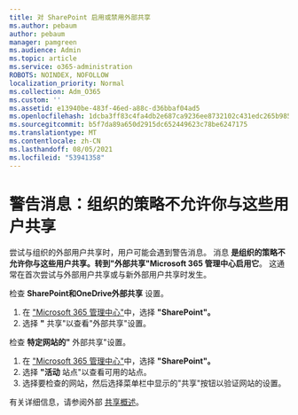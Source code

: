 ```yaml
---
title: 对 SharePoint 启用或禁用外部共享
ms.author: pebaum
author: pebaum
manager: pamgreen
ms.audience: Admin
ms.topic: article
ms.service: o365-administration
ROBOTS: NOINDEX, NOFOLLOW
localization_priority: Normal
ms.collection: Adm_O365
ms.custom: ''
ms.assetid: e13940be-483f-46ed-a88c-d36bbaf04ad5
ms.openlocfilehash: 1dcba3ff83c4fa4db2e687ca9236ee8732102c431edc265b9856c94c126708d9
ms.sourcegitcommit: b5f7da89a650d2915dc652449623c78be6247175
ms.translationtype: MT
ms.contentlocale: zh-CN
ms.lasthandoff: 08/05/2021
ms.locfileid: "53941358"
---
```

# <a name="warning-message-your-organizations-policies-dont-allow-you-to-share-with-these-users"></a>警告消息：组织的策略不允许你与这些用户共享

尝试与组织的外部用户共享时，用户可能会遇到警告消息。 消息 **是组织的策略不允许你与这些用户共享。转到"外部共享"Microsoft 365 管理中心启用它**。 这通常在首次尝试与外部用户共享或与新外部用户共享时发生。

检查 **SharePoint和OneDrive外部共享** 设置。

1. 在 ["Microsoft 365 管理中心"](https://admin.microsoft.com/AdminPortal/Home#/homepage">https://admin.microsoft.com/)中，选择 **"SharePoint"。**
3. 选择 **"** 共享"以查看"外部共享"设置。

检查 **特定网站的"** 外部共享"设置。

1. 在 ["Microsoft 365 管理中心"](https://admin.microsoft.com/AdminPortal/Home#/homepage">https://admin.microsoft.com/)中，选择 **"SharePoint"。**
2. 选择 **"活动** 站点"以查看可用的站点。
3. 选择要检查的网站，然后选择菜单栏中显示的"共享"按钮以验证网站的设置。

有关详细信息，请参阅外部 [共享概述](https://docs.microsoft.com/sharepoint/external-sharing-overview)。